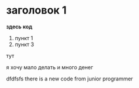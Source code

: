 # заголовок 1

**здесь код**

1. пункт 1
2. пункт 3

тут

я хочу мало делать и много денег 

dfdfsfs
there is a new code from junior programmer
